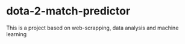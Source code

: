 # dota-2-match-predictor
This is a project based on web-scrapping, data analysis and machine learning
